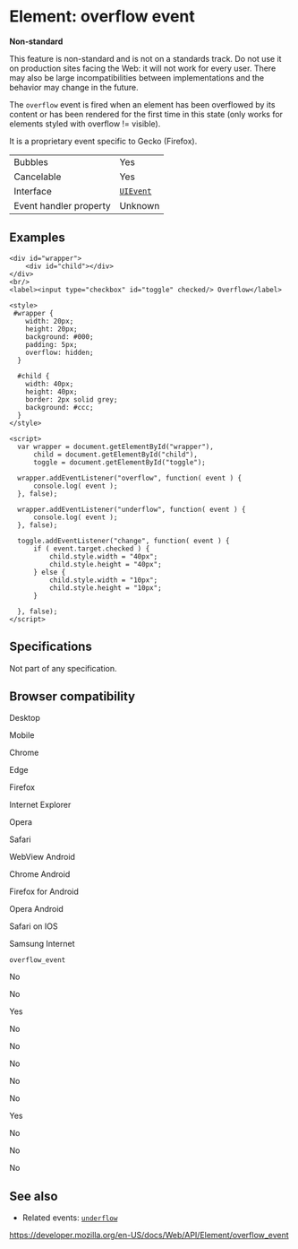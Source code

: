 Element: overflow event
=======================

**Non-standard**

This feature is non-standard and is not on a standards track. Do not use it on production sites facing the Web: it will not work for every user. There may also be large incompatibilities between implementations and the behavior may change in the future.

The `overflow` event is fired when an element has been overflowed by its content or has been rendered for the first time in this state (only works for elements styled with overflow != visible).

It is a proprietary event specific to Gecko (Firefox).

<table><tbody><tr class="odd"><td>Bubbles</td><td>Yes</td></tr><tr class="even"><td>Cancelable</td><td>Yes</td></tr><tr class="odd"><td>Interface</td><td><a href="../uievent"><code>UIEvent</code></a></td></tr><tr class="even"><td>Event handler property</td><td>Unknown</td></tr></tbody></table>

Examples
--------

    <div id="wrapper">
        <div id="child"></div>
    </div>
    <br/>
    <label><input type="checkbox" id="toggle" checked/> Overflow</label>

    <style>
     #wrapper {
        width: 20px;
        height: 20px;
        background: #000;
        padding: 5px;
        overflow: hidden;
      }

      #child {
        width: 40px;
        height: 40px;
        border: 2px solid grey;
        background: #ccc;
      }
    </style>

    <script>
      var wrapper = document.getElementById("wrapper"),
          child = document.getElementById("child"),
          toggle = document.getElementById("toggle");

      wrapper.addEventListener("overflow", function( event ) {
          console.log( event );
      }, false);

      wrapper.addEventListener("underflow", function( event ) {
          console.log( event );
      }, false);

      toggle.addEventListener("change", function( event ) {
          if ( event.target.checked ) {
              child.style.width = "40px";
              child.style.height = "40px";
          } else {
              child.style.width = "10px";
              child.style.height = "10px";
          }

      }, false);
    </script>

Specifications
--------------

Not part of any specification.

Browser compatibility
---------------------

Desktop

Mobile

Chrome

Edge

Firefox

Internet Explorer

Opera

Safari

WebView Android

Chrome Android

Firefox for Android

Opera Android

Safari on IOS

Samsung Internet

`overflow_event`

No

No

Yes

No

No

No

No

No

Yes

No

No

No

See also
--------

-   Related events: [`underflow`](underflow_event)

<a href="https://developer.mozilla.org/en-US/docs/Web/API/Element/overflow_event" class="_attribution-link">https://developer.mozilla.org/en-US/docs/Web/API/Element/overflow_event</a>
